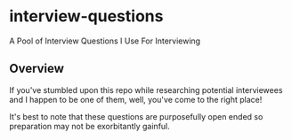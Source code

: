 # interview-questions

A Pool of Interview Questions I Use For Interviewing

## Overview

If you've stumbled upon this repo while researching potential interviewees and I happen to be one of them, well, you've come to the right place!

It's best to note that these questions are purposefully open ended so preparation may not be exorbitantly gainful.
